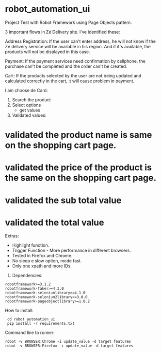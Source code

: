 # robot_automation_ui

Project Test with Robot Framework using Page Objects pattern.

3 important flows in Zé Delivery site. I've identified these:

Address Registration: If the user can't enter address, he will not know if the Zé delivery service will be available in his region. 
And if it's available, the products will not be displayed in this case.

Payment: If the payment services need confirmation by cellphone, the purchase can't be completed and the order can't be created.

Cart: If the products selected by the user are not being updated and calculated correctly in the cart, it will cause problem in payment.

I am choose de Card:
1. Search the product
2. Select options 
    - get values
3. Validated values:
# validated the product name is same on the shopping cart page.
# validated the price of the product is the same on the shopping cart page.
# validated the sub total value
# validated the total value 

Extras:
- Highlight function.
- Trigger Function - More performance in different browsers.
- Tested in Firefox and Chrome.
- No sleep e slow option, mode fast.
- Only one xpath and more IDs.

1. Dependencies:
```
robotframework>=3.1.2
robotframework-faker>=4.3.0
robotframework-seleniumlibrary>=4.1.0
robotframework-selenium2library>=3.0.0
robotframework-pageobjectlibrary>=1.0.2
```

How to install:
```
 cd robot_automation_ui   
 pip install -r requirements.txt
```

Command line to runner:
```
robot -v BROWSER:Chrome -i update_value -d target features
robot -v BROWSER:Firefox -i update_value -d target features
```
